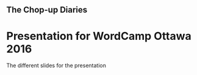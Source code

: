 ## The Chop-up Diaries
# Presentation for WordCamp Ottawa 2016

The different slides for the presentation
